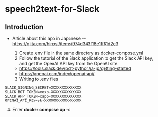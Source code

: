 # speech2text-for-Slack
## Introduction
- Article about this app in Japanese
-- https://qiita.com/hinosi/items/974d343f18e1ff81d2c3

  1. Create .env file in the same directory as docker-compose.yml
  2. Follow the tutorial of the Slack application to get the Slack API key, and get the OpenAI API key from the OpenAI site.
  - https://tools.slack.dev/bolt-python/ja-jp/getting-started
  - https://openai.com/index/openai-api/
  3. Writing to .env files
~~~
SLACK_SIGNING_SECRET=XXXXXXXXXXXXXX
SLACK_BOT_TOKEN=xoxb-XXXXXXXXXXXXXX
SLACK_APP_TOKEN=xapp-XXXXXXXXXXXXXX
OPENAI_API_KEY=sk-XXXXXXXXXXXXXXXXX
~~~
4. Enter **docker compose up -d**
